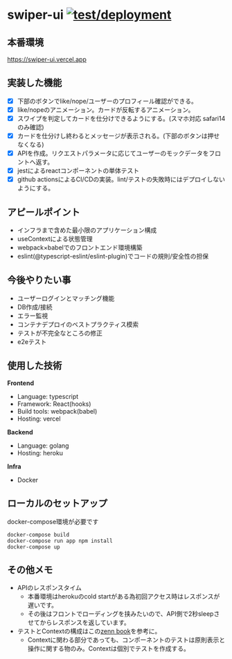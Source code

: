 # swiper-ui [![test/deployment](https://github.com/1keiuu/swiper-ui/actions/workflows/deploy.yml/badge.svg)](https://github.com/1keiuu/swiper-ui/actions/workflows/deploy.yml)

## 本番環境
https://swiper-ui.vercel.app

## 実装した機能
- [x] 下部のボタンでlike/nope/ユーザーのプロフィール確認ができる。
- [x] like/nopeのアニメーション。カードが反転するアニメーション。
- [x] スワイプを判定してカードを仕分けできるようにする。(スマホ対応 safari14のみ確認)
- [x] カードを仕分けし終わるとメッセージが表示される。(下部のボタンは押せなくなる) 
- [x] APIを作成。リクエストパラメータに応じてユーザーのモックデータをフロントへ返す。
- [x] jestによるreactコンポーネントの単体テスト
- [x] github actionsによるCI/CDの実装。lint/テストの失敗時にはデプロイしないようにする。

## アピールポイント
- インフラまで含めた最小限のアプリケーション構成
- useContextによる状態管理
- webpack×babelでのフロントエンド環境構築
- eslint(@typescript-eslint/eslint-plugin)でコードの規則/安全性の担保

## 今後やりたい事
- ユーザーログインとマッチング機能
- DB作成/接続
- エラー監視
- コンテナデプロイのベストプラクティス模索
- テストが不完全なところの修正
- e2eテスト

## 使用した技術  
**Frontend**  
- Language: typescript  
- Framework: React(hooks)  
- Build tools: webpack(babel)  
- Hosting: vercel  

**Backend**  
- Language: golang  
- Hosting: heroku 

**Infra**  
- Docker  

## ローカルのセットアップ
docker-compose環境が必要です
```
docker-compose build
docker-compose run app npm install
docker-compose up
```

## その他メモ
- APIのレスポンスタイム
    - 本番環境はherokuのcold startがある為初回アクセス時はレスポンスが遅いです。
    - その後はフロントでローディングを挟みたいので、API側で2秒sleepさせてからレスポンスを返しています。
- テストとContextの構成はこの[zenn book](https://zenn.dev/tkdn/books/react-testing-patterns/viewer/context-and-testing)を参考に。
    - Contextに関わる部分であっても、コンポーネントのテストは原則表示と操作に関する物のみ。Contextは個別でテストを作成する。
